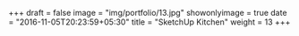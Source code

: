+++
draft = false
image = "img/portfolio/13.jpg"
showonlyimage = true
date = "2016-11-05T20:23:59+05:30"
title = "SketchUp Kitchen"
weight = 13
+++
